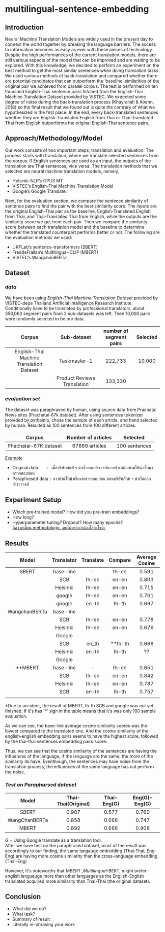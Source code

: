 # multilingual-sentence-embedding

## Introduction
Neural Machine Translation Models are widely used in the present day to connect the world together by breaking the language barriers. The access to information becomes as easy as ever with these pieces of technology. Despite the high performances of the current translation models, there are still various aspects of the model that can be improved and are waiting to be explored. With this knowledge, we decided to perform an experiment on the best method to get the most similar sentences when doing translation tasks. We used various methods of back-translation and compared whether there are potential candidates that can outperform the ‘baseline’ similarities of the original pair we achieved from parallel corpus. The test is performed on ten thousand English-Thai sentence pairs fetched from the English-Thai Machine Translation Dataset provided by VISTEC. We expected some degree of noise during the back-translation process (Khayrallah & Koehn, 2018) so the final result that we found out is quite the contrary of what we hypothesized in the first place. In the end, every back-translated sentences whether they are English-Translated English from Thai or Thai-Translated Thai from English outperforms the original English-Thai sentence pairs.

## Approach/Methodology/Model
Our work consists of two important steps; translation and evaluation. The process starts with translation, where we translate selected sentences from the corpus. If English sentences are used as an input, the outputs of the translation are Thai sentences, vice versa. The translation methods that we selected are neural machine translation models, namely,
- Helsinki-NLP’s OPUS MT
- VISTEC’s English-Thai Machine Translation Model
- Google’s Google Translate.

Next, for the evaluation section, we compare the sentence similarity of sentence pairs to find the pair with the best similarity score. The inputs are the original English-Thai pair as the baseline, English-Translated English from Thai, and Thai-Translated Thai from English, while the outputs are the similarity score we get from each pair. Then we compare the similarity score between each translation model and the baseline to determine whether the translated counterpart performs better or not. The following are the evaluation methods we used:
- UKPLab’s sentence-transformers (SBERT)
- FreddeFrallan’s Multilingual-CLIP (MBERT)
- VISTEC’s WangchanBERTa

## Dataset
### *data*
We have been using *English-Thai Machine Translation Dataset* provided by VISTEC-depa Thailand Artificial Intelligence Research Institute. Conditionally have to be translated by professional translators, about 356,063 segment pairs from 2 sub-datasets was left. Then 10,000 pairs were randomly selected to be our data.

|Corpus| Sub-dataset | number of segment pairs | Selected|
|:---: |   :---:     |  :---: |  :---:           |
 English-Thai Machine Translation Dataset| Taskmaster-1 | 222,733| 10,000|
|| Product Reviews Translation | 133,330||

### *evaluation set*
The dataset was paraphrased by human, using source data from Prachatai News sites (Prachatai-67k dataset). After using sentences tokenizer provided by pythainlp, chose the sample of each article, and hand selected by human. Resulted as 100 sentences from 100 different articles. 

|Corpus             |Number of articles  | Selected     |
|   :---:           |   :---:            |   :---:      |
|Phachatai-67K dataset |   67889 articles   | 100 sentences|


<u>Example</u>  
- Original data   &nbsp; &nbsp; &nbsp; : &nbsp; เมื่อบริษัทกัลฟ์ ฯ นำเรือออกสำรวจปลาวาฬ แต่ชาวบ้านให้นำเรือมาตรวจสอบก่อน  
- Paraphrased data :&nbsp; ชาวบ้านให้นำเรือมาตรวจสอบก่อน ก่อนบริษัทกัลฟ์ ฯ นำเรือออกสำรวจวาฬ
  


## Experiment Setup
- Which pre-trained model? How did you pre-train embeddings?
- How long?
- Hyperparameter tuning? Dropout? How many epochs?  
<u>คิดว่าเหมือน methodology. เลยไม่ทราบว่าต้องใส่อะไรค่ะ</u>


## Results

|Model|Translator|Translate|Compare|Average Cosine|
|:---:|   :---:  |  :---:  |  :---: |:---:      |
|SBERT|base-line| -| th-en|0.591|
|     | SCB | th-en| en-en | 0.803|
|     |Helsinki |  th-en|    en-en|0.715|
|     |google|th-en|en-en|0.701|
|     |google|en-th|th-th|0.697|
|WangchanBERTa| base-line|
|      |SCB | th-en| en-en | 0.778|
|     |Helsinki |  th-en|    en-en| 0.676|
|     |Google   |
|     |SCB| en_th|**th-th|0.668|
|     |Helsinki| en-th|th-th|??|
|     |Google   |
|**MBERT| base-line| -| th-en|0.651|
|| SCB| th-en| en-en |0.842|
|     |Helsinki| th-en|en-en|0.787|
|     |SCB     | en-th | th-th|0.757|
|     |

*Due to accident, the result of MBERT, th-th SCB and google was not yet finished. If it's has '\*' sign in the table means that it's was only 100 sample evaluation.  

As we can see, the base-line average cosine similarity scores was the lowest compared to the translated one. And the cosine similarity of the english-english embedding pairs seems to have the highest score, followed by the thai-thai sentences embedding pairs score.  


Thus, we can see that the cosine similarity of the sentences are having the influences of the language, If the language are the same, the more of the similarity its have. Eventhough, the sentences may have noise from the translation process, the influences of the same language has out perform the noise.
### *Test on Parapharsed dataset*
|Model |Thai-Thai(Original)|Thai-Eng(G)|Eng(G)-Eng(G) | 
|:---:|:---:|:---:|:---:|
|SBERT|0.907|0.577|0.760|
|WangChanBERTa|0.858|0.066|0.747|
|MBERT|0.892|0.666|0.908|

*G* = Using Google translate as a translation tool.  
After we have test on the paraphrased dataset, most of the result was accordingly to our finding, the same langauge embedding (Thai-Thai, Eng-Eng) are having more cosine similarity than the cross-language embedding.(Thai-Eng)

However, It's noteworthy that MBERT ,*Multilingual*-BERT, might prefer english languauge more than other languages as the English-English translated acquired more similarity than Thai-Thai (the original dataset).  


## Conclusion
- What did we do?
- What task?
- Summary of result
- Literally re-phrasing your work


